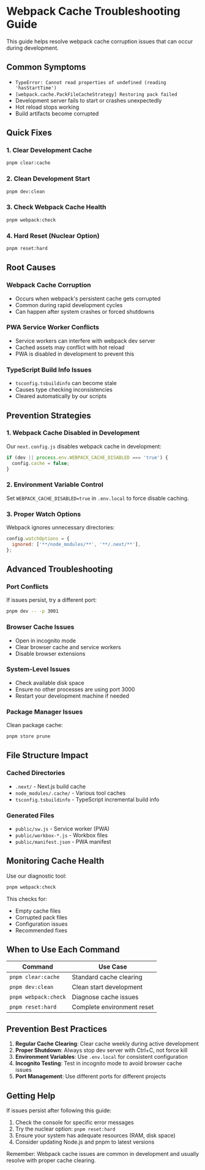 # Webpack Cache Troubleshooting Guide

This guide helps resolve webpack cache corruption issues that can occur during development.

## Common Symptoms

- `TypeError: Cannot read properties of undefined (reading 'hasStartTime')`
- `[webpack.cache.PackFileCacheStrategy] Restoring pack failed`
- Development server fails to start or crashes unexpectedly
- Hot reload stops working
- Build artifacts become corrupted

## Quick Fixes

### 1. Clear Development Cache
```bash
pnpm clear:cache
```

### 2. Clean Development Start
```bash
pnpm dev:clean
```

### 3. Check Webpack Cache Health
```bash
pnpm webpack:check
```

### 4. Hard Reset (Nuclear Option)
```bash
pnpm reset:hard
```

## Root Causes

### Webpack Cache Corruption
- Occurs when webpack's persistent cache gets corrupted
- Common during rapid development cycles
- Can happen after system crashes or forced shutdowns

### PWA Service Worker Conflicts
- Service workers can interfere with webpack dev server
- Cached assets may conflict with hot reload
- PWA is disabled in development to prevent this

### TypeScript Build Info Issues
- `tsconfig.tsbuildinfo` can become stale
- Causes type checking inconsistencies
- Cleared automatically by our scripts

## Prevention Strategies

### 1. Webpack Cache Disabled in Development
Our `next.config.js` disables webpack cache in development:
```javascript
if (dev || process.env.WEBPACK_CACHE_DISABLED === 'true') {
  config.cache = false;
}
```

### 2. Environment Variable Control
Set `WEBPACK_CACHE_DISABLED=true` in `.env.local` to force disable caching.

### 3. Proper Watch Options
Webpack ignores unnecessary directories:
```javascript
config.watchOptions = {
  ignored: ['**/node_modules/**', '**/.next/**'],
};
```

## Advanced Troubleshooting

### Port Conflicts
If issues persist, try a different port:
```bash
pnpm dev -- -p 3001
```

### Browser Cache Issues
- Open in incognito mode
- Clear browser cache and service workers
- Disable browser extensions

### System-Level Issues
- Check available disk space
- Ensure no other processes are using port 3000
- Restart your development machine if needed

### Package Manager Issues
Clean package cache:
```bash
pnpm store prune
```

## File Structure Impact

### Cached Directories
- `.next/` - Next.js build cache
- `node_modules/.cache/` - Various tool caches
- `tsconfig.tsbuildinfo` - TypeScript incremental build info

### Generated Files
- `public/sw.js` - Service worker (PWA)
- `public/workbox-*.js` - Workbox files
- `public/manifest.json` - PWA manifest

## Monitoring Cache Health

Use our diagnostic tool:
```bash
pnpm webpack:check
```

This checks for:
- Empty cache files
- Corrupted pack files
- Configuration issues
- Recommended fixes

## When to Use Each Command

| Command | Use Case |
|---------|----------|
| `pnpm clear:cache` | Standard cache clearing |
| `pnpm dev:clean` | Clean start development |
| `pnpm webpack:check` | Diagnose cache issues |
| `pnpm reset:hard` | Complete environment reset |

## Prevention Best Practices

1. **Regular Cache Clearing**: Clear cache weekly during active development
2. **Proper Shutdown**: Always stop dev server with Ctrl+C, not force kill
3. **Environment Variables**: Use `.env.local` for consistent configuration
4. **Incognito Testing**: Test in incognito mode to avoid browser cache issues
5. **Port Management**: Use different ports for different projects

## Getting Help

If issues persist after following this guide:

1. Check the console for specific error messages
2. Try the nuclear option: `pnpm reset:hard`
3. Ensure your system has adequate resources (RAM, disk space)
4. Consider updating Node.js and pnpm to latest versions

Remember: Webpack cache issues are common in development and usually resolve with proper cache clearing.